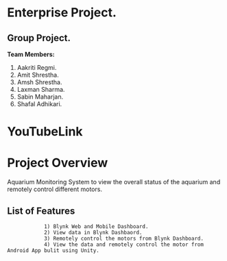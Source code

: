 
# Enterprise Project.

## Group Project.

**Team Members:**

1. Aakriti Regmi. 
2. Amit Shrestha.
3. Amsh Shrestha. 
4. Laxman Sharma. 
5. Sabin Maharjan.
6. Shafal Adhikari.

# YouTubeLink

# Project Overview

Aquarium Monitoring System to view the overall status of the aquarium and remotely control different motors.

## List of Features

                1) Blynk Web and Mobile Dashboard.
                2) View data in Blynk Dashbaord.
                3) Remotely control the motors from Blynk Dashboard.
                4) View the data and remotely control the motor from Android App bulit using Unity.
